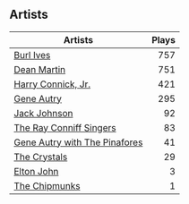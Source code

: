 ## Artists
Artists | Plays 
----- | -----: 
[Burl Ives](/artists/burl-ives-1117) | 757
[Dean Martin](/artists/dean-martin-6555) | 751
[Harry Connick, Jr.](/artists/harry-connick-jr-41411) | 421
[Gene Autry](/artists/gene-autry-1800) | 295
[Jack Johnson](/artists/jack-johnson-6951) | 92
[The Ray Conniff Singers](/artists/the-ray-conniff-singers-104851) | 83
[Gene Autry with The Pinafores](/artists/gene-autry-with-the-pinafores-204996) | 41
[The Crystals](/artists/the-crystals-988) | 29
[Elton John](/artists/elton-john-5041) | 3
[The Chipmunks](/artists/the-chipmunks-29109) | 1

